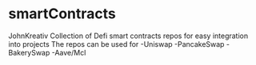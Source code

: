 # smartContracts
JohnKreativ Collection of Defi smart contracts repos for easy integration into projects
The repos can be used for
-Uniswap
-PancakeSwap
-BakerySwap
-Aave/Mcl
